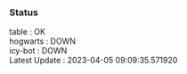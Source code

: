 ### Status


table : OK  
hogwarts : DOWN  
icy-bot : DOWN  
Latest Update : 2023-04-05 09:09:35.571920
